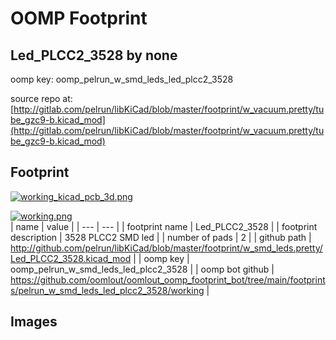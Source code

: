 # OOMP Footprint  
## Led_PLCC2_3528  by none  
  
oomp key: oomp_pelrun_w_smd_leds_led_plcc2_3528  
  
source repo at: [http://gitlab.com/pelrun/libKiCad/blob/master/footprint/w_vacuum.pretty/tube_gzc9-b.kicad_mod](http://gitlab.com/pelrun/libKiCad/blob/master/footprint/w_vacuum.pretty/tube_gzc9-b.kicad_mod)  
## Footprint  
  
[![working_kicad_pcb_3d.png](working_kicad_pcb_3d_600.png)](working_kicad_pcb_3d.png)  
  
[![working.png](working_600.png)](working.png)  
| name | value | 
| --- | --- | 
| footprint name | Led_PLCC2_3528 | 
| footprint description | 3528 PLCC2 SMD led | 
| number of pads | 2 | 
| github path | http://github.com/pelrun/libKiCad/blob/master/footprint/w_smd_leds.pretty/Led_PLCC2_3528.kicad_mod | 
| oomp key | oomp_pelrun_w_smd_leds_led_plcc2_3528 | 
| oomp bot github | https://github.com/oomlout/oomlout_oomp_footprint_bot/tree/main/footprints/pelrun_w_smd_leds_led_plcc2_3528/working | 
## Images  
